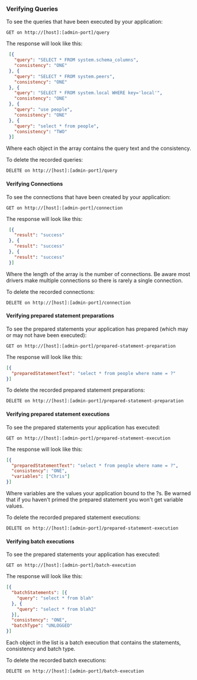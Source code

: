 ### Verifying Queries

To see the queries that have been executed by your application:

```
GET on http://[host]:[admin-port]/query
```

The response will look like this:

```json
 [{
   "query": "SELECT * FROM system.schema_columns",
   "consistency": "ONE"
 }, {
   "query": "SELECT * FROM system.peers",
   "consistency": "ONE"
 }, {
   "query": "SELECT * FROM system.local WHERE key='local'",
   "consistency": "ONE"
 }, {
   "query": "use people",
   "consistency": "ONE"
 }, {
   "query": "select * from people",
   "consistency": "TWO"
 }]
```

Where each object in the array contains the query text and the consistency.

To delete the recorded queries:

```
DELETE on http://[host]:[admin-port]/query
```

#### Verifying Connections

To see the connections that have been created by your application:

```
GET on http://[host]:[admin-port]/connection
```

The response will look like this:

```json
 [{
   "result": "success"
 }, {
   "result": "success"
 }, {
   "result": "success"
 }]
```
Where the length of the array is the number of connections. Be aware most drivers make multiple connections so there is rarely a single connection.

To delete the recorded connections:

```
DELETE on http://[host]:[admin-port]/connection

```

#### Verifying prepared statement preparations
To see the prepared statements your application has prepared (which may or may not have been executed):

```
GET on http://[host]:[admin-port]/prepared-statement-preparation
```

The response will look like this:

```json
[{
  "preparedStatementText": "select * from people where name = ?"
}]
```

To delete the recorded prepared statement preparations:

```
DELETE on http://[host]:[admin-port]/prepared-statement-preparation
```

#### Verifying prepared statement executions
To see the prepared statements your application has executed:

```
GET on http://[host]:[admin-port]/prepared-statement-execution
```

The response will look like this:

```json
[{
  "preparedStatementText": "select * from people where name = ?",
  "consistency": "ONE",
  "variables": ["Chris"]
}]
```

Where variables are the values your application bound to the ?s.
Be warned that if you haven't primed the prepared statement you won't get variable values.

To delete the recorded prepared statement executions:

```
DELETE on http://[host]:[admin-port]/prepared-statement-execution
```

#### Verifying batch executions
To see the prepared statements your application has executed:

```
GET on http://[host]:[admin-port]/batch-execution
```

The response will look like this:

```json
[{
  "batchStatements": [{
    "query": "select * from blah"
  }, {
    "query": "select * from blah2"
  }],
  "consistency": "ONE",
  "batchType": "UNLOGGED"
}]
```

Each object in the list is a batch execution that contains the statements, consistency and batch type. 

To delete the recorded batch executions:

```
DELETE on http://[host]:[admin-port]/batch-execution
```
